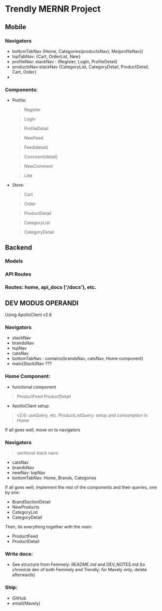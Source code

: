 # Trendly MERNR Project

## Mobile 
### Navigators
* bottomTabNav {Home, Categories(productsNav), Me(profileNav)}
* topTabNav: {Cart, OrderList, New}
* profileNav: stackNav : {Register, LogIn, ProfileDetail}
* productsNav:stackNav {CategoryList, CategoryDetail, ProductDetail, Cart, Order}
* 


### Components:
* Profile: 
    > Register

    > LogIn

    > ProfileDetail

    > NewFeed

    > Feed(detail)

    > Comment(detail)

    > NewComment

    > Like

* Store:
    > Cart

    > Order

    > ProductDetail

    > CategoryList

    > CategoryDetail

## Backend
### Models

### API Routes

### Routes: home, api_docs ('/docs'), etc.


## DEV MODUS OPERANDI

Using ApolloClient v2.6 

### Navigators
* stackNav
* brandsNav
* topNav
* catsNav 
* bottomTabNav : contains(brandsNav, catsNav, Home component)
* main(Stack)Nav ???

### Home Component:
* functional component 
> ProductFeed 
> ProductDetail 

* ApolloClient setup
> v2.6: useQuery, etc.
> ProductListQuery: setup and consumption in Home

If all goes well, move on to navigators
### Navigators
> sectional stack navs:
* catsNav
* brandsNav
* newNav: topNav
* bottomTabNav: Home, Brands, Categories

If all goes well, implement the rest of the components and their queries, one by one:

* BrandSectionDetail
* NewProducts
* CategoryList
* CategoryDetail

Then, tie everything together with the main:
* ProductFeed
* ProductDetail

### Write docs:
* See structure from Femmely: README.md and DEV_NOTES.md (to chronicle dev of both Femmely and Trendly; for Mavely only; delete afterwards)

### Ship:
* GitHub
* email(Mavely)

